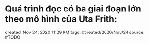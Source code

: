 # Quá trình đọc có ba giai đoạn lớn theo mô hình của Uta Frith:

created: Nov 24, 2020 11:29 PM
tags: #created/2020/Nov/24
source: #TODO
